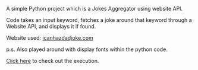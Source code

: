 A simple Python project which is a Jokes Aggregator using website API.

Code takes an input keyword, fetches a joke around that keyword through a Website API, and displays it if found.

Website used: [icanhazdadjoke.com](https://icanhazdadjoke.com/search)

p.s. Also played around with display fonts within the python code.

[Click here](https://photos.app.goo.gl/1o3UqN56Pys9PSJM9) to check out the execution.
 
